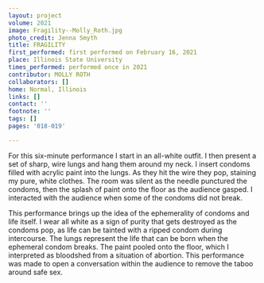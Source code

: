 ```yaml
---
layout: project
volume: 2021
image: Fragility--Molly_Roth.jpg
photo_credit: Jenna Smyth
title: FRAGILITY
first_performed: first performed on February 16, 2021
place: Illinois State University
times_performed: performed once in 2021
contributor: MOLLY ROTH
collaborators: []
home: Normal, Illinois
links: []
contact: ''
footnote: ''
tags: []
pages: '018-019'

---
```


For this six-minute performance I start in an all-white outfit. I then present a set of sharp, wire lungs and hang them around my neck. I insert condoms filled with acrylic paint into the lungs.  As they hit the wire they pop, staining my pure, white clothes. The room was silent as the needle punctured the condoms, then the splash of paint onto the floor as the audience gasped. I interacted with the audience when some of the condoms did not break. 

This performance brings up the idea of the ephemerality of condoms and life itself. I wear all white as a sign of purity that gets destroyed as the condoms pop, as life can be tainted with a ripped condom during intercourse. The lungs represent the life that can be born when the ephemeral condom breaks. The paint pooled onto the floor, which I interpreted as bloodshed from a situation of abortion. This performance was made to open a conversation within the audience to remove the taboo around safe sex.
